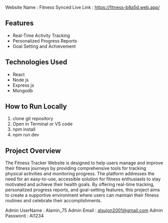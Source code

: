 Website Name : Fitness Synced
Live Link : https://fitness-b8a5d.web.app/

## Features
- Real-Time Activity Tracking
- Personalized Progress Reports
- Goal Setting and Achievement

## Technologies Used
- React
- Node js
- Express js
- Mongodb

## How to Run Locally
1. clone git repository
2. Open in Terminal or VS code
3. npm install
4. npm run dev

## Project Overview
The Fitness Tracker Website is designed to help users manage and improve their fitness journeys by providing comprehensive tools for tracking physical activities and monitoring progress. The platform addresses the need for an easy-to-use, accessible solution for fitness enthusiasts to stay motivated and achieve their health goals. By offering real-time tracking, personalized progress reports, and goal-setting features, this project aims to create a supportive environment where users can maintain their fitness routines and celebrate their accomplishments.

Admin UserName : Alamin_75
Admin Email : alsujon2001@gmail.com
Admin Password : Al1234


